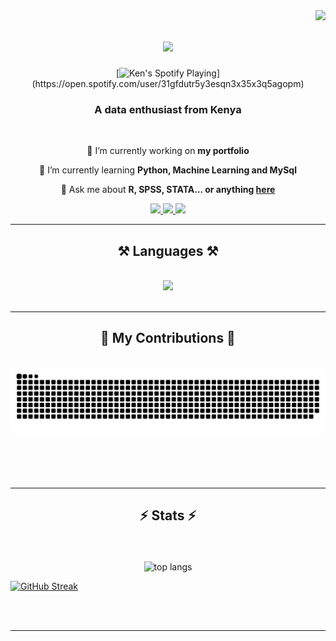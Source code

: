 <img align="right" src="https://visitor-badge.laobi.icu/badge?page_id=ken-warren.ken-warren" />

<h1 align="center">
    <img src="https://readme-typing-svg.herokuapp.com/?font=Righteous&size=35&center=true&vCenter=true&width=500&height=70&duration=4000&lines=Hi+There!+👋;+I'm+Ken+Warren!;" />
</h1>

 <div align="center">
     [<img src="https://spotify_app-profile-git-main-ken-warrens-projects.vercel.app/api/spotify" alt="Ken's Spotify Playing"  width="350" background_color=0d1117 border_color=ffffff />](https://open.spotify.com/user/31gfdutr5y3esqn3x35x3q5agopm)
 </div>

<h3 align="center">A data enthusiast from Kenya </h3>

<br/>

<div align="center">
 
 🔭 I’m currently working on **my portfolio**
 
 🌱 I’m currently learning **Python, Machine Learning and MySql**

💬 Ask me about **R, SPSS, STATA... or anything [here](https://github.com/ken-warren/ken-warren/issues)**

 </div>
 
<div align="center"> 
  <a href="mailto:kennedykyalo168@gmail.com">
    <img src="https://img.shields.io/badge/Gmail-333333?style=for-the-badge&logo=gmail&logoColor=red" />
  </a>
  <a href="https://linkedin.com/in/kennedykyalo/" target="_blank">
    <img src="https://img.shields.io/badge/LinkedIn-0077B5?style=for-the-badge&logo=linkedin&logoColor=white" target="_blank" />
  </a>
  <a href="https://ken-warren.github.io" target="_blank">
     <img src="https://img.shields.io/badge/Portfolio-FF5722?style=for-the-badge&logo=todoist&logoColor=white" target="_blank" /> <!-- sqlite, safari, google-chrome are other good icon options -->
  </a>
</div>

 <hr/>
 
<h2 align="center">⚒️ Languages ⚒️</h2>
<br/>
<div align="center">
    <img src="https://skillicons.dev/icons?i=html,javascript,css,c,r" /><br>
</div>

<br/>
<hr/>

<div align="center">
  <h2>🐍 My Contributions 🐍</h2>
  <br>
  <img alt="snake eating my contributions" src="https://raw.githubusercontent.com/ken-warren/ken-warren/output/github-contribution-grid-snake.svg" />
  
  <br/><br/><br/>
</div>

<hr/>

<h2 align="center">⚡ Stats ⚡</h2>
<br>
<div align=center>
  <br/>
  <img width=325 align="center" src="https://github-readme-stats.vercel.app/api/top-langs/?username=ken-warren&hide=langs_count=8&layout=compact&theme=react&border_radius=10&size_weight=0.5&count_weight=0.5&exclude_repo=github-readme-stats" alt="top langs" />
</div>

[![GitHub Streak](https://github-readme-streak-statss-bay.vercel.app?user=ken-warren&theme=dark&align=center&hide_border=true&border_radius=2.5)](https://git.io/streak-stats)

<br/><br/>

<hr/>

<br/>
<br/>
